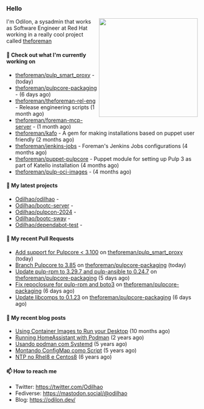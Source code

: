 ### Hello

<img align="right" src="https://avatars.githubusercontent.com/odilhao" width="260">

I'm Odilon, a sysadmin that works as Software Engineer at Red Hat working in a really cool project called [theforeman](https://theforeman.org/)

#### 👷 Check out what I'm currently working on

- [theforeman/pulp_smart_proxy](https://github.com/theforeman/pulp_smart_proxy) -  (today)
- [theforeman/pulpcore-packaging](https://github.com/theforeman/pulpcore-packaging) -  (6 days ago)
- [theforeman/theforeman-rel-eng](https://github.com/theforeman/theforeman-rel-eng) - Release engineering scripts (1 month ago)
- [theforeman/foreman-mcp-server](https://github.com/theforeman/foreman-mcp-server) -  (1 month ago)
- [theforeman/kafo](https://github.com/theforeman/kafo) - A gem for making installations based on puppet user friendly (2 months ago)
- [theforeman/jenkins-jobs](https://github.com/theforeman/jenkins-jobs) - Foreman&#39;s Jenkins Jobs configurations (4 months ago)
- [theforeman/puppet-pulpcore](https://github.com/theforeman/puppet-pulpcore) - Puppet module for setting up Pulp 3 as part of Katello installation (4 months ago)
- [theforeman/pulp-oci-images](https://github.com/theforeman/pulp-oci-images) -  (4 months ago)

#### 🌱 My latest projects

- [Odilhao/odilhao](https://github.com/Odilhao/odilhao) - 
- [Odilhao/bootc-server](https://github.com/Odilhao/bootc-server) - 
- [Odilhao/pulpcon-2024](https://github.com/Odilhao/pulpcon-2024) - 
- [Odilhao/bootc-sway](https://github.com/Odilhao/bootc-sway) - 
- [Odilhao/dependabot-test](https://github.com/Odilhao/dependabot-test) - 

#### 🔨 My recent Pull Requests

- [Add support for Pulpcore &lt; 3.100](https://github.com/theforeman/pulp_smart_proxy/pull/44) on [theforeman/pulp_smart_proxy](https://github.com/theforeman/pulp_smart_proxy) (today)
- [Branch Pulpcore to 3.85](https://github.com/theforeman/pulpcore-packaging/pull/2146) on [theforeman/pulpcore-packaging](https://github.com/theforeman/pulpcore-packaging) (today)
- [Update pulp-rpm to 3.29.7 and pulp-ansible to 0.24.7](https://github.com/theforeman/pulpcore-packaging/pull/2144) on [theforeman/pulpcore-packaging](https://github.com/theforeman/pulpcore-packaging) (5 days ago)
- [Fix repoclosure for pulp-rpm and boto3](https://github.com/theforeman/pulpcore-packaging/pull/2141) on [theforeman/pulpcore-packaging](https://github.com/theforeman/pulpcore-packaging) (6 days ago)
- [Update libcomps to 0.1.23](https://github.com/theforeman/pulpcore-packaging/pull/2138) on [theforeman/pulpcore-packaging](https://github.com/theforeman/pulpcore-packaging) (6 days ago)

#### 📜 My recent blog posts

- [Using Container Images to Run your Desktop](https://odilon.dev/2024/10/29/building-a-desktop-with-bootc/) (10 months ago)
- [Running HomeAssistant with Podman](https://odilon.dev/2022/12/20/homeassistant-with-podman/) (2 years ago)
- [Usando podman com Systemd](https://odilon.dev/2020/06/30/usando-podman-com-systemd/) (5 years ago)
- [Montando ConfigMap como Script](https://odilon.dev/2020/03/08/montando-configmap-como-script/) (5 years ago)
- [NTP no Rhel8 e Centos8](https://odilon.dev/2019/09/17/2019-09-17-ntp-rhel8-centos8/) (6 years ago)


#### 📫 How to reach me

- Twitter: https://twitter.com/Odilhao
- Fediverse: https://mastodon.social/@odilhao
- Blog: https://odilon.dev/
